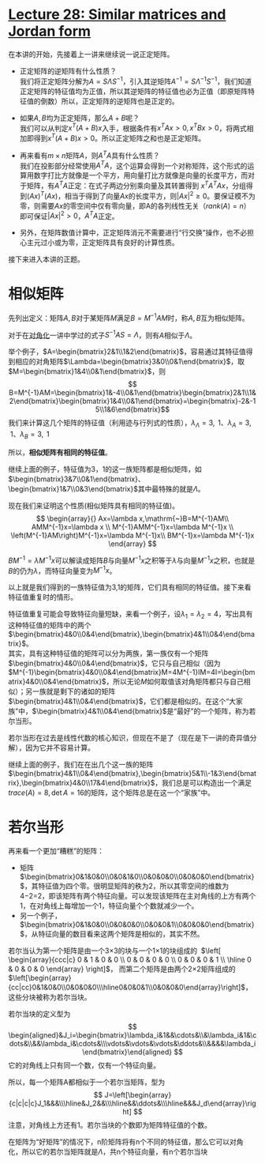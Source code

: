 # [Lecture 28: Similar matrices and Jordan form](https://ocw.mit.edu/courses/18-06-linear-algebra-spring-2010/resources/lecture-28-similar-matrices-and-jordan-form/)

在本讲的开始，先接着上一讲来继续说一说正定矩阵。

- 正定矩阵的逆矩阵有什么性质？\
我们将正定矩阵分解为$A=S\Lambda S^{-1}$，引入其逆矩阵$A^{-1}=S\Lambda^{-1}S^{-1}$，我们知道正定矩阵的特征值均为正值，所以其逆矩阵的特征值也必为正值（即原矩阵特征值的倒数）所以，正定矩阵的逆矩阵也是正定的。

- 如果$A, B$均为正定矩阵，那么$A+B$呢？\
我们可以从判定$x^T(A+B)x$入手，根据条件有$x^TAx>0,x^TBx>0$，将两式相加即得到$x^T(A+B)x>0$。所以正定矩阵之和也是正定矩阵。

- 再来看有$m\times n$矩阵$A$，则$A^TA$具有什么性质？\
我们在投影部分经常使用$A^TA$，这个运算会得到一个对称矩阵，这个形式的运算用数字打比方就像是一个平方，用向量打比方就像是向量的长度平方，而对于矩阵，有$A^TA$正定：在式子两边分别乘向量及其转置得到 $x^TA^TAx$，分组得到$(Ax)^T(Ax)$，相当于得到了向量$Ax$的长度平方，则$|Ax|^2\geq0$。要保证模不为零，则需要$Ax$的零空间中仅有零向量，即A的各列线性无关$（rank(A)=n）$即可保证$|Ax|^2> 0$，$A^TA$正定。

- 另外，在矩阵数值计算中，正定矩阵消元不需要进行“行交换”操作，也不必担心主元过小或为零，正定矩阵具有良好的计算性质。

接下来进入本讲的正题。

# 相似矩阵

先列出定义：矩阵$A, B$对于某矩阵$M$满足$B=M^{-1}AM$时，称$A, B$互为相似矩阵。

对于在[对角化](Lecture22.md)一讲中学过的式子$S^{-1}AS=\Lambda$，则有$A$相似于$Λ$。

举个例子，$A=\begin{bmatrix}2&1\\1&2\end{bmatrix}$，容易通过其特征值得到相应的对角矩阵$\Lambda=\begin{bmatrix}3&0\\0&1\end{bmatrix}$，取$M=\begin{bmatrix}1&4\\0&1\end{bmatrix}$，则
$$
B=M^{-1}AM=\begin{bmatrix}1&-4\\0&1\end{bmatrix}\begin{bmatrix}2&1\\1&2\end{bmatrix}\begin{bmatrix}1&4\\0&1\end{bmatrix}=\begin{bmatrix}-2&-15\\1&6\end{bmatrix}$$
我们来计算这几个矩阵的特征值（利用迹与行列式的性质），$\lambda_{\Lambda}=3,\mathrm{~1}、\lambda_{A}=3,\mathrm{~1}、\lambda_{B}=3,\mathrm{~1}$
    

所以，**相似矩阵有相同的特征值**。

继续上面的例子，特征值为3，1的这一族矩阵都是相似矩阵，如$\begin{bmatrix}3&7\\0&1\end{bmatrix}、\begin{bmatrix}1&7\\0&3\end{bmatrix}$其中最特殊的就是$Λ$。

现在我们来证明这个性质(相似矩阵具有相同的特征值)。\
$$
\begin{array}{}
Ax=\lambda x,\mathrm{~}B=M^{-1}AM\\
AMM^{-1}x=\lambda x \\
M^{-1}AMM^{-1}x=\lambda M^{-1}x \\
\left(M^{-1}AM\right)M^{-1}x=\lambda M^{-1}x\\
BM^{-1}x=\lambda M^{-1}x
\end{array}
$$


$BM^{-1}=\lambda M^{-1}x$可以解读成矩阵$B$与向量$M^{−1}x$之积等于$λ$与向量$M^{−1}x$之积，也就是$B$的仍为$λ$，而特征向量变为$M^{−1}x$。

以上就是我们得到的一族特征值为3,1的矩阵，它们具有相同的特征值。接下来看特征值重复时的情形。

特征值重复可能会导致特征向量短缺，来看一个例子，设$\lambda_1=\lambda_2=4$，写出具有这种特征值的矩阵中的两个$\begin{bmatrix}4&0\\0&4\end{bmatrix},\begin{bmatrix}4&1\\0&4\end{bmatrix}$。\
其实，具有这种特征值的矩阵可以分为两族，第一族仅有一个矩阵$\begin{bmatrix}4&0\\0&4\end{bmatrix}$，它只与自己相似（因为$M^{-1}\begin{bmatrix}4&0\\0&4\end{bmatrix}M=4M^{-1}IM=4I=\begin{bmatrix}4&0\\0&4\end{bmatrix}$，所以无论$M$如何取值该对角矩阵都只与自己相似）；另一族就是剩下的诸如的矩阵$\begin{bmatrix}4&1\\0&4\end{bmatrix}$，它们都是相似的。在这个“大家族”中，$\begin{bmatrix}4&1\\0&4\end{bmatrix}$是“最好”的一个矩阵，称为若尔当形。

若尔当形在过去是线性代数的核心知识，但现在不是了（现在是下一讲的奇异值分解），因为它并不容易计算。

继续上面的例子，我们在在出几个这一族的矩阵$\begin{bmatrix}4&1\\0&4\end{bmatrix},\begin{bmatrix}5&1\\-1&3\end{bmatrix},\begin{bmatrix}4&0\\17&4\end{bmatrix}$，我们总是可以构造出一个满足$trace(A)=8,\det A=16$的矩阵，这个矩阵总是在这一个“家族”中。

# 若尔当形

再来看一个更加“糟糕”的矩阵：

- 矩阵$\begin{bmatrix}0&1&0&0\\0&0&1&0\\0&0&0&0\\0&0&0&0\end{bmatrix}$，其特征值为四个零。很明显矩阵的秩为2，所以其零空间的维数为4−2=2，即该矩阵有两个特征向量。可以发现该矩阵在主对角线的上方有两个1，在对角线上每增加一个1，特征向量个个数就减少一个。
- 另一个例子，$\begin{bmatrix}0&1&0&0\\0&0&0&0\\0&0&0&1\\0&0&0&0\end{bmatrix}$，从特征向量的数目看来这两个矩阵是相似的，其实不然。
    
若尔当认为第一个矩阵是由一个3×3的块与一个1×1的块组成的 
$\left[
\begin{array}{ccc|c}
0 & 1 & 0 & 0 \\
0 & 0 & 0 & 0 \\
0 & 0 & 0 & 1 \\
\hline
0 & 0 & 0 & 0
\end{array}
\right]$，
而第二个矩阵是由两个2×2矩阵组成的
$\left[\begin{array}{cc|cc}0&1&0&0\\0&0&0&0\\\hline0&0&0&1\\0&0&0&0\end{array}\right]$，
这些分块被称为若尔当块。
    

若尔当块的定义型为
$$
\begin{aligned}&J_i=\begin{bmatrix}\lambda_i&1&&\cdots&\\&\lambda_i&1&\cdots&\\&&\lambda_i&\cdots&\\\vdots&\vdots&\vdots&\ddots&\\&&&&\lambda_i\end{bmatrix}\end{aligned}
$$
它的对角线上只有同一个数，仅有一个特征向量。

所以，每一个矩阵A都相似于一个若尔当矩阵，型为
$$
J=\left[\begin{array}{c|c|c|c}J_1&&&\\\hline&J_2&&\\\hline&&\ddots&\\\hline&&&J_d\end{array}\right]
$$
注意，对角线上方还有1。若尔当块的个数即为矩阵特征值的个数。

在矩阵为“好矩阵”的情况下，n阶矩阵将有n个不同的特征值，那么它可以对角化，所以它的若尔当矩阵就是$\Lambda$，共n个特征向量，有n个若尔当块
